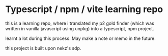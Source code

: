 # Typescript / npm / vite learning repo

this is a learning repo, where i translated my p2 gold finder (which was written in vanilla javascript using unpkg) into a typescript, npm project.

learnt a lot during this process. May make a note or memo in the future.

this project is built upon nekz's sdp.